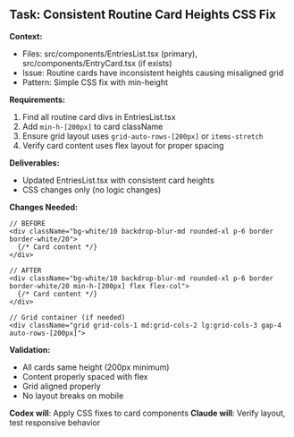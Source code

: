 ## Task: Consistent Routine Card Heights CSS Fix

**Context:**
- Files: src/components/EntriesList.tsx (primary), src/components/EntryCard.tsx (if exists)
- Issue: Routine cards have inconsistent heights causing misaligned grid
- Pattern: Simple CSS fix with min-height

**Requirements:**
1. Find all routine card divs in EntriesList.tsx
2. Add `min-h-[200px]` to card className
3. Ensure grid layout uses `grid-auto-rows-[200px]` or `items-stretch`
4. Verify card content uses flex layout for proper spacing

**Deliverables:**
- Updated EntriesList.tsx with consistent card heights
- CSS changes only (no logic changes)

**Changes Needed:**
```tsx
// BEFORE
<div className="bg-white/10 backdrop-blur-md rounded-xl p-6 border border-white/20">
  {/* Card content */}
</div>

// AFTER
<div className="bg-white/10 backdrop-blur-md rounded-xl p-6 border border-white/20 min-h-[200px] flex flex-col">
  {/* Card content */}
</div>

// Grid container (if needed)
<div className="grid grid-cols-1 md:grid-cols-2 lg:grid-cols-3 gap-4 auto-rows-[200px]">
```

**Validation:**
- All cards same height (200px minimum)
- Content properly spaced with flex
- Grid aligned properly
- No layout breaks on mobile

**Codex will**: Apply CSS fixes to card components
**Claude will**: Verify layout, test responsive behavior
